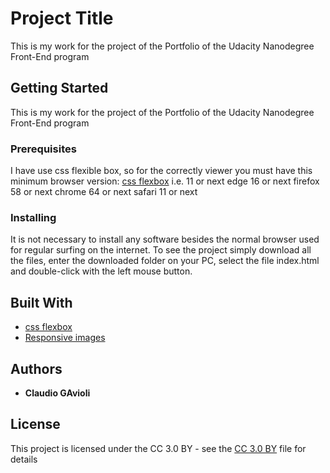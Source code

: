 # Project Title

This is my work for the project of the Portfolio of the Udacity Nanodegree Front-End program

## Getting Started

This is my work for the project of the Portfolio of the Udacity Nanodegree Front-End program

### Prerequisites

I have use css flexible box, so for the correctly viewer you must have this minimum browser version:
[css flexbox](https://caniuse.com/#feat=flexbox)
i.e. 11 or next
edge 16 or next
firefox 58 or next
chrome 64 or next
safari 11 or next

### Installing

It is not necessary to install any software besides the normal browser used for regular surfing on the internet.
To see the project simply download all the files, enter the downloaded folder on your PC, select the file index.html and double-click with the left mouse button.

## Built With

* [css flexbox](https://developer.mozilla.org/en-US/docs/Web/CSS/CSS_Flexible_Box_Layout/Basic_Concepts_of_Flexbox)
* [Responsive images](https://developer.mozilla.org/en-US/docs/Learn/HTML/Multimedia_and_embedding/Responsive_images)

## Authors

* **Claudio GAvioli**

## License

This project is licensed under the CC 3.0 BY - see the [CC 3.0 BY](http://creativecommons.org/licenses/by/3.0/) file for details
